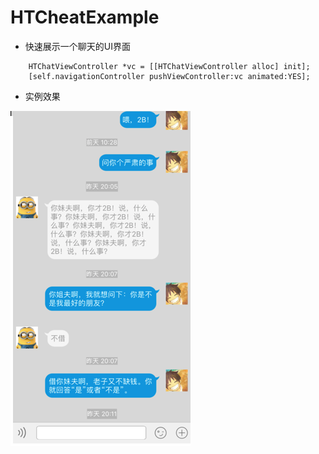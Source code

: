 # HTCheatExample

* 快速展示一个聊天的UI界面

```objc
    HTChatViewController *vc = [[HTChatViewController alloc] init];
    [self.navigationController pushViewController:vc animated:YES];
```

* 实例效果

![](https://github.com/CoderTaoHong/HTCheatExample/blob/master/HTChatUIExample/imags/chat.png)

